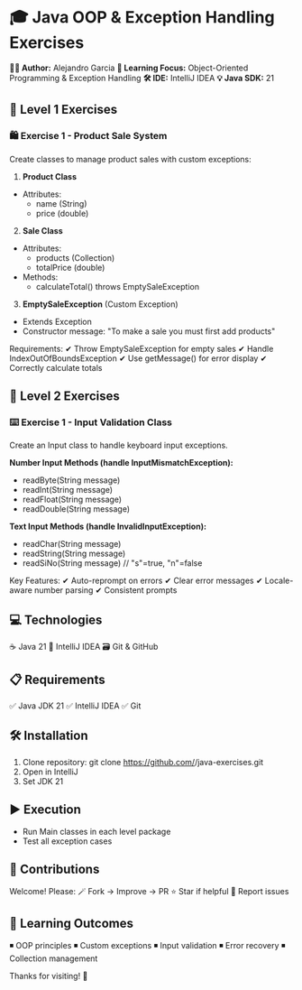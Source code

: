 # 🎓 Java OOP & Exception Handling Exercises
**👨‍💻 Author:** Alejandro Garcia
**🧠 Learning Focus:** Object-Oriented Programming & Exception Handling
**🛠️ IDE:** IntelliJ IDEA
**💡 Java SDK:** 21

## 📘 Level 1 Exercises

### 🛍️ Exercise 1 - Product Sale System
Create classes to manage product sales with custom exceptions:

1. **Product Class**
- Attributes:
  - name (String)
  - price (double)

2. **Sale Class**
- Attributes:
  - products (Collection<Product>)
  - totalPrice (double)
- Methods:
  - calculateTotal() throws EmptySaleException

3. **EmptySaleException** (Custom Exception)
- Extends Exception
- Constructor message: "To make a sale you must first add products"

Requirements:
✔ Throw EmptySaleException for empty sales
✔ Handle IndexOutOfBoundsException
✔ Use getMessage() for error display
✔ Correctly calculate totals

## 📘 Level 2 Exercises

### ⌨️ Exercise 1 - Input Validation Class
Create an Input class to handle keyboard input exceptions.

**Number Input Methods (handle InputMismatchException):**
- readByte(String message)
- readInt(String message)
- readFloat(String message) 
- readDouble(String message)

**Text Input Methods (handle InvalidInputException):**
- readChar(String message)
- readString(String message) 
- readSiNo(String message) // "s"=true, "n"=false

Key Features:
✔ Auto-reprompt on errors
✔ Clear error messages
✔ Locale-aware number parsing
✔ Consistent prompts

## 💻 Technologies
☕ Java 21
🧠 IntelliJ IDEA
🗃️ Git & GitHub

## 📋 Requirements
✅ Java JDK 21
✅ IntelliJ IDEA
✅ Git

## 🛠️ Installation
1. Clone repository:
git clone https://github.com/<user>/java-exercises.git
2. Open in IntelliJ
3. Set JDK 21

## ▶️ Execution
- Run Main classes in each level package
- Test all exception cases

## 🤝 Contributions
Welcome! Please:
🪄 Fork → Improve → PR
⭐ Star if helpful
🐛 Report issues

## 🎯 Learning Outcomes
◾ OOP principles
◾ Custom exceptions
◾ Input validation
◾ Error recovery
◾ Collection management

Thanks for visiting! 🚀
